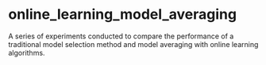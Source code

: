 # online_learning_model_averaging
A series of experiments conducted to compare the performance of a traditional model selection method and model averaging with online learning algorithms.
